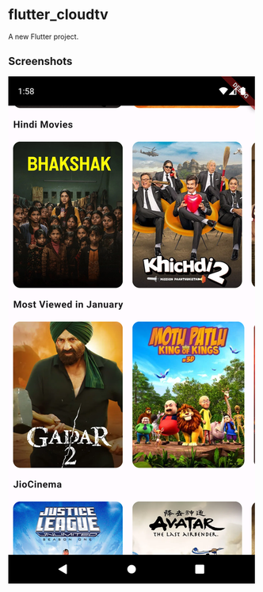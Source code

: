 # flutter_cloudtv

A new Flutter project.

## Screenshots

![App Screenshot 1](screenshots/Screenshot_1.png)
